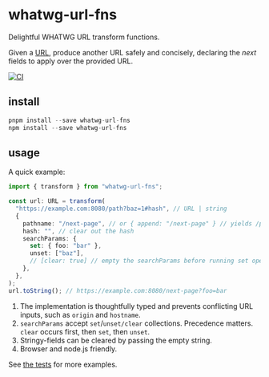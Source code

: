 # whatwg-url-fns

Delightful WHATWG URL transform functions.

Given a [URL](https://url.spec.whatwg.org/#url), produce another URL safely and concisely, declaring the _next_ fields to apply over the provided URL.

[![CI](https://github.com/cdaringe/whatwg-url-fns/actions/workflows/main.yml/badge.svg)](https://github.com/cdaringe/whatwg-url-fns/actions/workflows/main.yml)

## install

```ts
pnpm install --save whatwg-url-fns
npm install --save whatwg-url-fns
```

## usage

A quick example:

```ts
import { transform } from "whatwg-url-fns";

const url: URL = transform(
  "https://example.com:8080/path?baz=1#hash", // URL | string
  {
    pathname: "/next-page", // or { append: "/next-page" } // yields /path/next-page
    hash: "", // clear out the hash
    searchParams: {
      set: { foo: "bar" },
      unset: ["baz"],
      // [clear: true] // empty the searchParams before running set operations
    },
  },
);
url.toString(); // https://example.com:8080/next-page?foo=bar
```

1. The implementation is thoughtfully typed and prevents conflicting URL inputs,
   such as `origin` and `hostname`.
2. `searchParams` accept `set`/`unset/clear` collections. Precedence matters. `clear` occurs first, then `set`, then `unset`.
3. Stringy-fields can be cleared by passing the empty string.
4. Browser and node.js friendly.

See [the tests](./src/index.test.ts) for more examples.
